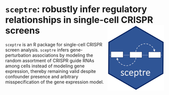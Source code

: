 
<!-- README.md is generated from README.Rmd. Please edit that file -->

# `sceptre`: robustly infer regulatory relationships in single-cell CRISPR screens <img src="man/figures/hex.jpg" align="right" alt="" width="180" />

<!-- badges: start -->

<!-- badges: end -->

`sceptre` is an R package for single-cell CRISPR screen analysis.
`sceptre` infers gene-perturbation associations by modeling the random
assortment of CRISPR guide RNAs among cells instead of modeling gene
expression, thereby remaining valid despite confounder presence and
arbitrary misspecification of the gene expression model.
